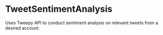 # TweetSentimentAnalysis
Uses Tweepy API to conduct sentiment analysis on relevant tweets from a desired account.
